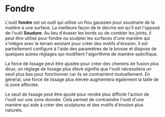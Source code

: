 # Fondre

L'outil **fondre** est un outil qui utilise un flou gaussien pour soustraire de la matière à une surface. La meilleure façon de le décrire est qu'il est l'opposé de l'outil **Soudure**. Au lieu d'évaser les bords ou de combler les joints, il peut être utilisé pour fondre ou sculpter les surfaces d'une manière qui s'intègre avec le terrain existant pour créer des motifs d'érosion. Il est partiellement configuré à l'aide des paramètres de la brosse et dispose de quelques autres réglages qui modifient l'algorithme de manière spécifique.

La force de lissage peut être ajustée pour créer des chemins de fusion plus doux, un réglage de lissage plus élevé signifie que l'outil nécessitera un seuil plus bas pour fonctionner car ils se contraintent mutuellement. En général, une force de lissage plus élevée augmentera également la taille de la zone affectée.

Le seuil de lissage peut être ajusté pour rendre plus difficile l'action de l'outil sur une zone donnée. Cela permet de contraindre l'outil d'une manière qui aide à créer des sculptures et des motifs d'érosion plus naturels.